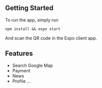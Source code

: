 ## Getting Started
To run the app, simply run

``` npm install && expo start ```

And scan the QR code in the Expo client app.



## Features
- Search Google Map
- Payment
- News
- Profile
...

